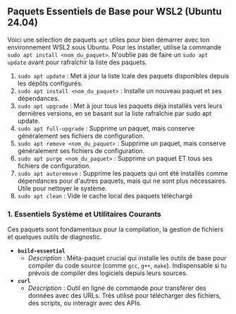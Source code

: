 ## Paquets Essentiels de Base pour WSL2 (Ubuntu 24.04)

Voici une sélection de paquets `apt` utiles pour bien démarrer avec ton environnement WSL2 sous Ubuntu. Pour les installer, utilise la commande `sudo apt install <nom_du_paquet>`. N'oublie pas de faire un `sudo apt update` avant pour rafraîchir la liste des paquets.

1. `sudo apt update` : Met à jour la liste lcale des paquets disponibles depuis les dépôts configurés.
2. `sudo apt install <nom_du_paquet>` : Installe un nouveau paquet et ses dépendances.
3. `sudo apt upgrade` : Met à jour tous les paquets déjà installés vers leurs dernières versions, en se basant sur la liste rafraîchie par sudo apt update.
4. `sudo apt full-upgrade` : Supprime un paquet, mais conserve généralement ses fichiers de configuration.
5. `sudo apt remove <nom_du_paquet>` : Supprime un paquet, mais conserve généralement ses fichiers de configuration.
6. `sudo apt purge <nom_du_paquet>` : Supprime un paquet ET tous ses fichiers de configuration.
7. `sudo apt autoremove` : Supprime les paquets qui ont été installés comme dépendances pour d'autres paquets, mais qui ne sont plus nécessaires. Utile pour nettoyer le système.
8. `sudo apt clean` : Vide le cache local des paquets téléchargé

### 1. Essentiels Système et Utilitaires Courants
Ces paquets sont fondamentaux pour la compilation, la gestion de fichiers et quelques outils de diagnostic.

* **`build-essential`**
    * *Description* : Méta-paquet crucial qui installe les outils de base pour compiler du code source (comme `gcc`, `g++`, `make`). Indispensable si tu prévois de compiler des logiciels depuis leurs sources.
* **`curl`**
    * *Description* : Outil en ligne de commande pour transférer des données avec des URLs. Très utilisé pour télécharger des fichiers, des scripts, ou interagir avec des APIs.
* **`wget`**
    * *Description* : Similaire à `curl`, `wget` est un utilitaire non interactif pour télécharger des fichiers depuis le web.
* **`git`**
    * *Description* : Le système de contrôle de version distribué le plus populaire. Essentiel pour la gestion de code source et la collaboration. (Tu l'as déjà, mais c'est un *must-have*).
* **`unzip`**
    * *Description* : Permet de décompresser les fichiers archivés au format `.zip`.
* **`zip`**
    * *Description* : Permet de créer des archives au format `.zip`.
* **`htop`**
    * *Description* : Un visualiseur de processus interactif et en temps réel. Plus convivial et informatif que la commande `top` de base.
* **`ca-certificates`**
    * *Description* : Contient les certificats d'autorité racine nécessaires pour valider les connexions SSL/TLS (HTTPS). Généralement installé, mais s'assurer qu'il est à jour est une bonne pratique.
* **`gnupg`** (ou `gnupg2`)
    * *Description* : GNU Privacy Guard, utilisé pour le chiffrement et la signature de données/communications. Souvent requis pour vérifier l'authenticité des paquets logiciels.

### 2. Outils de Développement (Python)
Puisque tu utilises Python, voici les bases :

* **`python3-pip`**
    * *Description* : Le gestionnaire de paquets pour Python. Permet d'installer et de gérer les bibliothèques Python qui ne sont pas dans les dépôts `apt`.
* **`python3-venv`**
    * *Description* : Module pour créer des environnements virtuels Python isolés. Fortement recommandé pour gérer les dépendances de tes projets Python.

### 3. Éditeurs de Texte en Terminal
Utiles pour des modifications rapides de fichiers directement dans le terminal.

* **`nano`**
    * *Description* : Éditeur de texte simple et intuitif, idéal pour les débutants ou pour des modifications rapides. Les raccourcis clavier sont affichés en bas de l'écran.
* **`vim`** (ou `neovim` pour une version plus moderne)
    * *Description* : Éditeur de texte très puissant et configurable, mais avec une courbe d'apprentissage plus marquée. Extrêmement efficace une fois maîtrisé.

### 4. Utilitaires Réseau (Vérification)
Ces outils sont généralement présents, mais une vérification ne coûte rien.

* **`net-tools`** (Optionnel)
    * *Description* : Fournit des outils réseau classiques comme `ifconfig`, `netstat`, `route`. Bien que `iproute2` (qui fournit la commande `ip`) soit plus moderne et généralement préféré, certains scripts ou habitudes peuvent encore reposer sur `net-tools`.
* **`dnsutils`**
    * *Description* : Contient des utilitaires pour interroger les serveurs DNS, comme `dig` et `nslookup`. Utile pour diagnostiquer les problèmes de résolution de noms.

### Conseil :
Après avoir installé ces paquets, tu peux faire un petit nettoyage avec `sudo apt autoremove` pour supprimer les dépendances qui ne seraient plus nécessaires et `sudo apt clean` pour vider le cache des paquets téléchargés.
